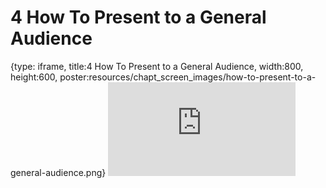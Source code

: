 # 4 How To Present to a General Audience
 
{type: iframe, title:4 How To Present to a General Audience, width:800, height:600, poster:resources/chapt_screen_images/how-to-present-to-a-general-audience.png}
![](https://datatrail-jhu.github.io/10_communication/no_toc/how-to-present-to-a-general-audience.html)
 

 

